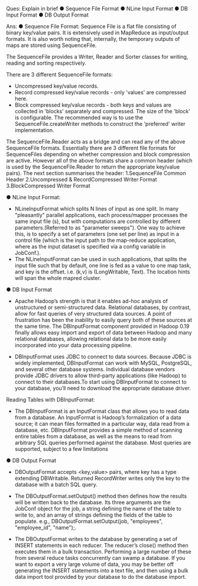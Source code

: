Ques: Explain in brief
● Sequence File Format
● NLine Input Format
● DB Input Format
● DB Output Format

Ans:
● Sequence File Format:
Sequence File is a flat file consisting of binary key/value pairs. It is extensively used in MapReduce as input/output formats. It is also worth noting that, internally, the temporary outputs of maps are stored using SequenceFile.

The SequenceFile provides a Writer, Reader and Sorter classes for writing, reading and sorting respectively.

There are 3 different SequenceFile formats:

- Uncompressed key/value records.
- Record compressed key/value records - only 'values' are compressed here.
- Block compressed key/value records - both keys and values are collected in 'blocks' separately and compressed. The size of the 'block' is configurable.
The recommended way is to use the SequenceFile.createWriter methods to construct the 'preferred' writer implementation.

The SequenceFile.Reader acts as a bridge and can read any of the above SequenceFile formats.
Essentially there are 3 different file formats for SequenceFiles depending on whether compression and block compression are active.
However all of the above formats share a common header (which is used by the SequenceFile.Reader to return the appropriate key/value pairs). The next section summarises the header:
1.SequenceFile Common Header
2.Uncompressed & RecordCompressed Writer Format
3.BlockCompressed Writer Format

● NLine Input Format:
 - NLineInputFormat which splits N lines of input as one split. In many "pleasantly" parallel applications, each process/mapper processes the same input file (s), but with computations are controlled by different parameters.(Referred to as "parameter sweeps"). One way to achieve this, is to specify a set of parameters (one set per line) as input in a control file (which is the input path to the map-reduce application, where as the input dataset is specified via a config variable in JobConf.).
 - The NLineInputFormat can be used in such applications, that splits the input file such that by default, one line is fed as a value to one map task, and key is the offset. i.e. (k,v) is (LongWritable, Text). The location hints will span the whole mapred cluster.

● DB Input Format
- Apache Hadoop’s strength is that it enables ad-hoc analysis of unstructured or semi-structured data. Relational databases, by contrast, allow for fast queries of very structured data sources. A point of frustration has been the inability to easily query both of these sources at the same time. The DBInputFormat component provided in Hadoop 0.19 finally allows easy import and export of data between Hadoop and many relational databases, allowing relational data to be more easily incorporated into your data processing pipeline.

- DBInputFormat uses JDBC to connect to data sources. Because JDBC is widely implemented, DBInputFormat can work with MySQL, PostgreSQL, and several other database systems. Individual database vendors provide JDBC drivers to allow third-party applications (like Hadoop) to connect to their databases.To start using DBInputFormat to connect to your database, you’ll need to download the appropriate database driver.

Reading Tables with DBInputFormat:

- The DBInputFormat is an InputFormat class that allows you to read data from a database. An InputFormat is Hadoop’s formalization of a data source; it can mean files formatted in a particular way, data read from a database, etc. DBInputFormat provides a simple method of scanning entire tables from a database, as well as the means to read from arbitrary SQL queries performed against the database. Most queries are supported, subject to a few limitations

● DB Output Format
- DBOutputFormat accepts <key,value> pairs, where key has a type extending DBWritable. Returned RecordWriter writes only the key to the database with a batch SQL query.

- The DBOutputFormat.setOutput() method then defines how the results will be written back to the database. Its three arguments are the JobConf object for the job, a string defining the name of the table to write to, and an array of strings defining the fields of the table to populate. e.g., DBOutputFormat.setOutput(job, "employees", "employee_id", "name");.

- The DBOutputFormat writes to the database by generating a set of INSERT statements in each reducer. The reducer’s close() method then executes them in a bulk transaction. Performing a large number of these from several reduce tasks concurrently can swamp a database. If you want to export a very large volume of data, you may be better off generating the INSERT statements into a text file, and then using a bulk data import tool provided by your database to do the database import.
